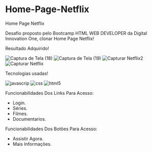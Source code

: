 # Home-Page-Netflix

 Home Page Netflix

Desafio proposto pelo Bootcamp HTML WEB DEVELOPER da Digital Innovation One, clonar Home Page Netflix!

Resultado Adquirido!

![Captura de Tela (18)](https://user-images.githubusercontent.com/67304312/93174586-a053d580-f704-11ea-98f5-d897112a149b.png)
![Captura de Tela (19)](https://user-images.githubusercontent.com/67304312/93174598-a2b62f80-f704-11ea-9580-6c4fbe582cf0.png)
![Capturar Netflix2](https://user-images.githubusercontent.com/67304312/93174671-c11c2b00-f704-11ea-93e4-439818517e9d.PNG)
![Capturar Netflix](https://user-images.githubusercontent.com/67304312/93174663-bd88a400-f704-11ea-9ea4-1ba68c448d61.PNG)

Tecnologias usadas!

![javascrip](https://user-images.githubusercontent.com/67304312/93174758-e5780780-f704-11ea-81b1-f796f8a0cda1.png)
![css](https://user-images.githubusercontent.com/67304312/93174744-dc873600-f704-11ea-9819-3b9bee9b0ed6.png)
![html5](https://user-images.githubusercontent.com/67304312/93174745-dd1fcc80-f704-11ea-8db9-1656c8edeacc.png)

Funcionabilidades Dos Links Para Acesso:

* Login.
* Séries.
* Filmes.
* Documentarios.

Funcionabilidades Dos Botões Para Acesso:

* Assistir Agora.
* Mais Informações.
